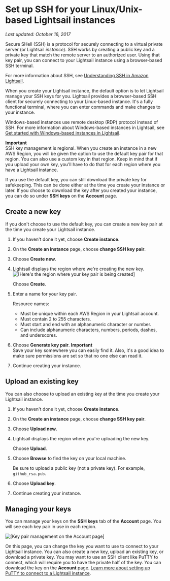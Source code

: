 # Set up SSH for your Linux/Unix\-based Lightsail instances<a name="lightsail-how-to-set-up-ssh"></a>

*Last updated: October 16, 2017*

Secure SHell \(SSH\) is a protocol for securely connecting to a virtual private server \(or Lightsail *instance*\)\. SSH works by creating a public key and a private key that match the remote server to an authorized user\. Using that key pair, you can connect to your Lightsail instance using a browser\-based SSH terminal\.

For more information about SSH, see [Understanding SSH in Amazon Lightsail](understanding-ssh-in-amazon-lightsail.md)\.

When you create your Lightsail instance, the default option is to let Lightsail manage your SSH keys for you\. Lightsail provides a browser\-based SSH client for securely connecting to your Linux\-based instance\. It's a fully functional terminal, where you can enter commands and make changes to your instance\.

Windows\-based instances use remote desktop \(RDP\) protocol instead of SSH\. For more information about Windows\-based instances in Lightsail, see [Get started with Windows\-based instances in Lightsail](get-started-with-windows-based-instances-in-lightsail.md)\.

**Important**  
SSH key management is regional\. When you create an instance in a new AWS Region, you will be given the option to use the default key pair for that region\. You can also use a custom key in that region\. Keep in mind that if you upload your own key, you'll have to do that for each region where you have a Lightsail instance\.

If you use the default key, you can still download the private key for safekeeping\. This can be done either at the time you create your instance or later\. If you choose to download the key after you created your instance, you can do so under **SSH keys** on the **Account** page\.

## Create a new key<a name="lightsail-set-up-ssh-create-new-key"></a>

If you don't choose to use the default key, you can create a new key pair at the time you create your Lightsail instance\.

1. If you haven't done it yet, choose **Create instance**\.

1. On the **Create an instance** page, choose **change SSH key pair**\.

1. Choose **Create new**\.

1. Lightsail displays the region where we're creating the new key\.  
![\[Here's the region where your key pair is being created\]](https://d9yljz1nd5001.cloudfront.net/en_us/a825044edce3b3cf14c8cdbea7367d2e/images/amazon-lightsail-create-new-key-pair-in-region.png)

   Choose **Create**\.

1. Enter a name for your key pair\.

   Resource names:
   + Must be unique within each AWS Region in your Lightsail account\.
   + Must contain 2 to 255 characters\.
   + Must start and end with an alphanumeric character or number\.
   + Can include alphanumeric characters, numbers, periods, dashes, and underscores\.

1. Choose **Generate key pair**\.
**Important**  
Save your key somewhere you can easily find it\. Also, it's a good idea to make sure permissions are set so that no one else can read it\.

1. Continue creating your instance\.

## Upload an existing key<a name="lightsail-set-up-ssh-upload-existing-key"></a>

You can also choose to upload an existing key at the time you create your Lightsail instance\.

1. If you haven't done it yet, choose **Create instance**\.

1. On the **Create an instance** page, choose **change SSH key pair**\.

1. Choose **Upload new**\.

1. Lightsail displays the region where you're uploading the new key\.

   Choose **Upload**\.

1. Choose **Browse** to find the key on your local machine\.

   Be sure to upload a public key \(not a private key\)\. For example, `github_rsa.pub`\.

1. Choose **Upload key**\.

1. Continue creating your instance\.

## Managing your keys<a name="lightsail-set-up-ssh-key-management"></a>

You can manage your keys on the **SSH keys** tab of the **Account** page\. You will see each key pair in use in each region\.

![\[Key pair management on the Account page\]](https://d9yljz1nd5001.cloudfront.net/en_us/a825044edce3b3cf14c8cdbea7367d2e/images/amazon-lightsail-account-key-pairs-management.png)

On this page, you can change the key you want to use to connect to your Lightsail instance\. You can also create a new key, upload an existing key, or download a private key\. You may want to use an SSH client like PuTTY to connect, which will require you to have the private half of the key\. You can download the key on the **Account** page\. [Learn more about setting up PuTTY to connect to a Lightsail instance](lightsail-how-to-set-up-putty-to-connect-using-ssh.md)\.
